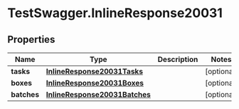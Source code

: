 # TestSwagger.InlineResponse20031

## Properties

Name | Type | Description | Notes
------------ | ------------- | ------------- | -------------
**tasks** | [**InlineResponse20031Tasks**](InlineResponse20031Tasks.md) |  | [optional] 
**boxes** | [**InlineResponse20031Boxes**](InlineResponse20031Boxes.md) |  | [optional] 
**batches** | [**InlineResponse20031Batches**](InlineResponse20031Batches.md) |  | [optional] 


